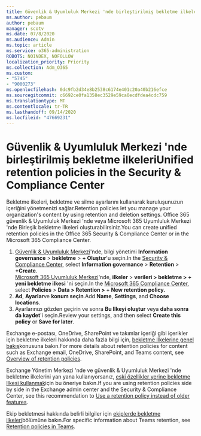 ```yaml
---
title: Güvenlik & Uyumluluk Merkezi 'nde birleştirilmiş bekletme ilkeleri
ms.author: pebaum
author: pebaum
manager: scotv
ms.date: 07/8/2020
ms.audience: Admin
ms.topic: article
ms.service: o365-administration
ROBOTS: NOINDEX, NOFOLLOW
localization_priority: Priority
ms.collection: Adm_O365
ms.custom:
- "5745"
- "9000273"
ms.openlocfilehash: 0dc9fb2d34e8b2538c6174e401c20a40b216efce
ms.sourcegitcommit: c6692ce0fa1358ec3529e59ca0ecdfdea4cdc759
ms.translationtype: MT
ms.contentlocale: tr-TR
ms.lasthandoff: 09/14/2020
ms.locfileid: "47669231"
---
```

# <a name="unified-retention-policies-in-the-security--compliance-center"></a><span data-ttu-id="6d4cd-102">Güvenlik & Uyumluluk Merkezi 'nde birleştirilmiş bekletme ilkeleri</span><span class="sxs-lookup"><span data-stu-id="6d4cd-102">Unified retention policies in the Security & Compliance Center</span></span>

<span data-ttu-id="6d4cd-103">Bekletme ilkeleri, bekletme ve silme ayarlarını kullanarak kuruluşunuzun içeriğini yönetmenizi sağlar.</span><span class="sxs-lookup"><span data-stu-id="6d4cd-103">Retention policies let you manage your organization's content by using retention and deletion settings.</span></span> <span data-ttu-id="6d4cd-104">Office 365 güvenlik & Uyumluluk Merkezi 'nde veya Microsoft 365 Uyumluluk Merkezi 'nde Birleşik bekletme ilkeleri oluşturabilirsiniz.</span><span class="sxs-lookup"><span data-stu-id="6d4cd-104">You can create unified retention policies in the Office 365 Security & Compliance Center or in the Microsoft 365 Compliance Center.</span></span> 

1. <span data-ttu-id="6d4cd-105">[Güvenlik & Uyumluluk Merkezi](https://go.microsoft.com/fwlink/p/?linkid=2077143)'nde, bilgi yönetimi **Information governance**  >  **bekletme**  >  **+ Oluştur**'u seçin.</span><span class="sxs-lookup"><span data-stu-id="6d4cd-105">In the [Security & Compliance Center](https://go.microsoft.com/fwlink/p/?linkid=2077143), select **Information governance** > **Retention** > **+Create**.</span></span> <br/>
    <span data-ttu-id="6d4cd-106">[Microsoft 365 Uyumluluk Merkezi](https://go.microsoft.com/fwlink/p/?linkid=2077149)'nde, **ilkeler**  >  **verileri > bekletme > + yeni bekletme ilkesi** 'ni seçin.</span><span class="sxs-lookup"><span data-stu-id="6d4cd-106">In the [Microsoft 365 Compliance Center](https://go.microsoft.com/fwlink/p/?linkid=2077149), select **Policies** > **Data > Retention > + New retention policy.**</span></span>
2. <span data-ttu-id="6d4cd-107">**Ad**, **Ayarlar**ve **konum seçin**.</span><span class="sxs-lookup"><span data-stu-id="6d4cd-107">Add **Name**, **Settings**, and **Choose locations**.</span></span>
3. <span data-ttu-id="6d4cd-108">Ayarlarınızı gözden geçirin ve sonra **Bu Ilkeyi oluştur** veya **daha sonra da kaydet**'i seçin.</span><span class="sxs-lookup"><span data-stu-id="6d4cd-108">Review your settings, and then select **Create this policy** or **Save for later**.</span></span>  
      
<span data-ttu-id="6d4cd-109">Exchange e-postası, OneDrive, SharePoint ve takımlar içeriği gibi içerikler için bekletme ilkeleri hakkında daha fazla bilgi için, [bekletme Ilkelerine genel bakış](https://go.microsoft.com/fwlink/?linkid=2127785)konusuna bakın.</span><span class="sxs-lookup"><span data-stu-id="6d4cd-109">For more details about retention policies for content such as Exchange email, OneDrive, SharePoint, and Teams content, see [Overview of retention policies](https://go.microsoft.com/fwlink/?linkid=2127785).</span></span>  
    
<span data-ttu-id="6d4cd-110">Exchange Yönetim Merkezi 'nde ve güvenlik & Uyumluluk Merkezi 'nde bekletme ilkelerini yan yana kullanıyorsanız, [eski özellikler yerine bekletme Ilkesi kullanmak](https://docs.microsoft.com/microsoft-365/compliance/retention-policies?view=o365-worldwide#use-a-retention-policy-instead-of-older-features)için bu öneriye bakın.</span><span class="sxs-lookup"><span data-stu-id="6d4cd-110">If you are using retention policies side by side in the Exchange admin center and the Security & Compliance Center, see this recommendation to [Use a retention policy instead of older features](https://docs.microsoft.com/microsoft-365/compliance/retention-policies?view=o365-worldwide#use-a-retention-policy-instead-of-older-features).</span></span>  
    
<span data-ttu-id="6d4cd-111">Ekip bekletmesi hakkında belirli bilgiler için [ekiplerde bekletme ilkeleri](https://docs.microsoft.com/microsoftteams/retention-policies)bölümüne bakın.</span><span class="sxs-lookup"><span data-stu-id="6d4cd-111">For specific information about Teams retention, see [Retention policies in Teams](https://docs.microsoft.com/microsoftteams/retention-policies).</span></span>